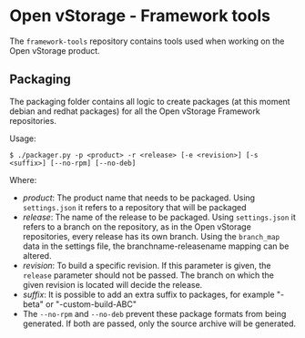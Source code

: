 # Open vStorage - Framework tools

The ```framework-tools``` repository contains tools used when working on the Open vStorage product.

## Packaging

The packaging folder contains all logic to create packages (at this moment debian and redhat packages) for all the Open vStorage Framework repositories.

Usage:

```
$ ./packager.py -p <product> -r <release> [-e <revision>] [-s <suffix>] [--no-rpm] [--no-deb]
```

Where:

* *product*: The product name that needs to be packaged. Using ```settings.json``` it refers to a repository that will be packaged
* *release*: The name of the release to be packaged. Using ```settings.json``` it refers to a branch on the repository, as in the Open vStorage repositories, every release has its own branch. Using the ```branch_map``` data in the settings file, the branchname-releasename mapping can be altered.
* *revision*: To build a specific revision. If this parameter is given, the ```release``` parameter should not be passed. The branch on which the given revision is located will decide the release.
* *suffix*: It is possible to add an extra suffix to packages, for example "-beta" or "-custom-build-ABC"
* The ```--no-rpm``` and ```--no-deb``` prevent these package formats from being generated. If both are passed, only the source archive will be generated.
